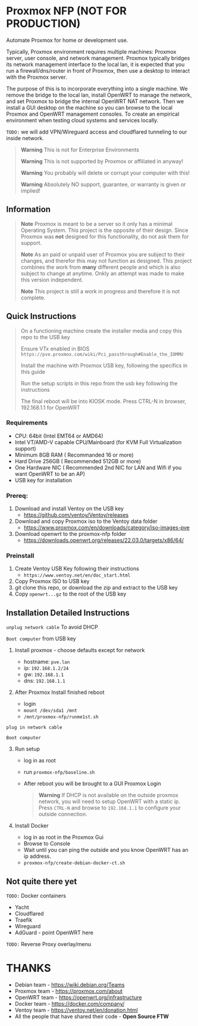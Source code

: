 # Proxmox NFP (NOT FOR PRODUCTION)

Automate Proxmox for home or development use.

Typically, Proxmox environment requires multiple machines: Proxmox server, user console, and network management. Proxmox typically bridges its network management interface to the local lan, it is expected that you run a firewall/dns/router in front of Proxmox, then use a desktop to interact with the Proxmox server.  

The purpose of this is to incorporate everything into a single machine. We remove the bridge to the local lan, install OpenWRT to manage the network, and set Proxmox to bridge the internal OpenWRT NAT network. Then we install a GUI desktop on the machine so you can browse to the local Proxmox and OpenWRT management consoles. To create an empirical environment when testing cloud systems and services locally.

`TODO:` we will add VPN/Wireguard access and cloudflared tunneling to our inside network.

> **Warning**  This is not for Enterprise Environments
>
> **Warning**  This is not supported by Proxmox or affiliated in anyway!
> 
> **Warning**  You probably will delete or corrupt your computer with this!
> 
> **Warning**  Absolutely NO support, guarantee, or warranty is given or implied!

## Information

> **Note** Proxmox is meant to be a server so it only has a minimal Operating System. This project is the opposite of their design. Since Proxmox was **not** designed for this functionality, do not ask them for support.
>
> **Note** As an paid or unpaid user of Proxmox you are subject to their changes, and therefor this may not function as designed. This project combines the work from **many** different people and which is also subject to change at anytime. Onkly an attempt was made to make this version independent.
>
> **Note** This project is still a work in progress and therefore it is not complete.

## Quick Instructions

> On a functioning machine create the installer media and copy this repo to the USB key
> 
> Ensure VTx enabled in BIOS `https://pve.proxmox.com/wiki/Pci_passthrough#Enable_the_IOMMU`
> 
> Install the machine with Proxmox USB key, following the specifics in this guide
> 
> Run the setup scripts in this repo from the usb key following the instructions
> 
> The final reboot will be into KIOSK mode. Press CTRL-N in browser, 192.168.1.1 for OpenWRT

### Requirements

- CPU: 64bit (Intel EMT64 or AMD64)
- Intel VT/AMD-V capable CPU/Mainboard (for KVM Full Virtualization support)
- Minimum 8GB RAM ( Recommanded 16 or more)
- Hard Drive 256GB ( Recommended 512GB or more)
- One Hardware NIC ( Recommended 2nd NIC for LAN and Wifi if you want OpenWRT to be an AP)
- USB key for installation

### Prereq:

1. Download and install Ventoy on the USB key
   * https://github.com/ventoy/Ventoy/releases
2. Download and copy Proxmox iso to the Ventoy data folder
   * https://www.proxmox.com/en/downloads/category/iso-images-pve
3. Download openwrt to the proxmox-nfp folder
   * https://downloads.openwrt.org/releases/22.03.0/targets/x86/64/

### Preinstall
1. Create Ventoy USB Key following their instructions
   * `https://www.ventoy.net/en/doc_start.html`
3. Copy Proxmox ISO to USB key
4. git clone this repo, or download the zip and extract to the USB key
5. Copy `openwrt...gz` to the root of the USB key

## Installation Detailed Instructions

`unplug network cable` To avoid DHCP

`Boot computer` from USB key

1. Install proxmox - choose defaults except for network
   * hostname: `pve.lan`
   * ip: `192.168.1.2/24`
   * gw: `192.168.1.1`
   * dns: `192.168.1.1`

2. After Proxmox Install finished reboot
   * login
   * `mount /dev/sda1 /mnt`
   * `/mnt/proxmox-nfp/runme1st.sh` 

`plug in network cable`

`Boot computer` 

3. Run setup
   * log in as root
   * run `proxmox-nfp/baseline.sh`
   * After reboot you will be brought to a GUI Proxmox Login

     > **Warning**  If DHCP is not available on the outside proxmox network, you will need to setup OpenWRT with a static ip. Press `CTRL-N` and browse to `192.168.1.1` to configure your outside connection.

4. Install Docker
   * log in as root in the Proxmox Gui
   * Browse to Console
   * Wait until you can ping the outside and you know OpenWRT has an ip address.
   * `proxmox-nfp/create-debian-docker-ct.sh`

## Not quite there yet

`TODO:` Docker containers
  * Yacht
  * Cloudflared
  * Traefik
  * Wireguard
  * AdGuard - point OpenWRT here

`TODO:` Reverse Proxy overlay/menu

# THANKS
 * Debian team - https://wiki.debian.org/Teams
 * Proxmox team - https://proxmox.com/about
 * OpenWRT team - https://openwrt.org/infrastructure
 * Docker team - https://docker.com/company/
 * Ventoy team - https://ventoy.net/en/donation.html
 * All the people that have shared their code - **Open Source FTW**
